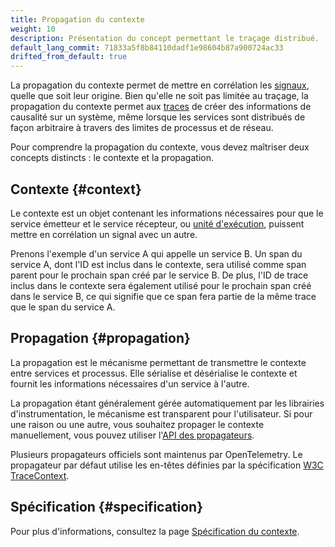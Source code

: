 ```yaml
---
title: Propagation du contexte
weight: 10
description: Présentation du concept permettant le traçage distribué.
default_lang_commit: 71833a5f8b84110dadf1e98604b87a900724ac33
drifted_from_default: true
---
```


La propagation du contexte permet de mettre en corrélation les
[signaux](../signals), quelle que soit leur origine. Bien qu'elle ne soit pas
limitée au traçage, la propagation du contexte permet aux
[traces](../signals/traces) de créer des informations de causalité sur un
système, même lorsque les services sont distribués de façon arbitraire à travers
des limites de processus et de réseau.

Pour comprendre la propagation du contexte, vous devez maîtriser deux concepts
distincts : le contexte et la propagation.

## Contexte {#context}

Le contexte est un objet contenant les informations nécessaires pour que le
service émetteur et le service récepteur, ou
[unité d'exécution](/docs/specs/otel/glossary/#execution-unit), puissent mettre
en corrélation un signal avec un autre.

Prenons l'exemple d'un service A qui appelle un service B. Un span du service A,
dont l'ID est inclus dans le contexte, sera utilisé comme span parent pour le
prochain span créé par le service B. De plus, l'ID de trace inclus dans le
contexte sera également utilisé pour le prochain span créé dans le service B, ce
qui signifie que ce span fera partie de la même trace que le span du service A.

## Propagation {#propagation}

La propagation est le mécanisme permettant de transmettre le contexte entre
services et processus. Elle sérialise et désérialise le contexte et fournit les
informations nécessaires d'un service à l'autre.

La propagation étant généralement gérée automatiquement par les librairies
d'instrumentation, le mécanisme est transparent pour l'utilisateur. Si pour une
raison ou une autre, vous souhaitez propager le contexte manuellement, vous
pouvez utiliser
l'[API des propagateurs](/docs/specs/otel/context/api-propagators/).

Plusieurs propagateurs officiels sont maintenus par OpenTelemetry. Le
propagateur par défaut utilise les en-têtes définies par la spécification
[W3C TraceContext](https://www.w3.org/TR/trace-context/).

## Spécification {#specification}

Pour plus d'informations, consultez la page
[Spécification du contexte](/docs/specs/otel/context/).
